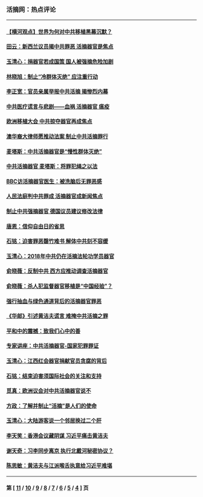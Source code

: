 ### 活摘网：热点评论
---
#### [【横河观点】世界为何对中共移植黑幕沉默？](../../pages/nf5879/n13244249.md?03230430) 
#### [田云：新西兰议员揭中共罪恶 活摘器官是焦点](../../pages/nf5879/n13070629.md?03230430) 
#### [玉清心：捐器官若成国策 国人被强摘危险加剧](../../pages/nf5879/n12802713.md?03230430) 
#### [林晓旭：制止“冷群体灭绝” 应注重行动](../../pages/nf5879/n12779736.md?03230430) 
#### [李正宽：官员亲属举报中共活摘 揭惨烈内幕](../../pages/nf5879/n12684490.md?03230430) 
#### [中共医疗谎言与悲剧——血祸 活摘器官 瘟疫](../../pages/nf5879/n12372103.md?03230430) 
#### [欧洲移植大会 中共掠夺器官再成焦点](../../pages/nf5879/n11538883.md?03230430) 
#### [澳华裔大律师愿推动法案 制止中共活摘罪行](../../pages/nf5879/n11377039.md?03230430) 
#### [麦塔斯：中共活摘器官是“慢性群体灭绝”](../../pages/nf5879/n11350529.md?03230430) 
#### [中共活摘器官 麦塔斯：将罪犯绳之以法](../../pages/nf5879/n11347973.md?03230430) 
#### [BBC访活摘器官医生：被洗脑后无罪恶感](../../pages/nf5879/n11335935.md?03230430) 
#### [人民法庭判中共罪成 活摘器官成新闻焦点](../../pages/nf5879/n11331578.md?03230430) 
#### [制止中共强摘器官 德国议员建议修改法律](../../pages/nf5879/n11249451.md?03230430) 
#### [唐恩：信仰自由日的省思](../../pages/nf5879/n11003525.md?03230430) 
#### [石铭：迫害罪恶罄竹难书  解体中共刻不容缓](../../pages/nf5879/n10942855.md?03230430) 
#### [玉清心：2018年中共仍在活摘法轮功学员器官](../../pages/nf5879/n10914646.md?03230430) 
#### [俞晓薇：反制中共 西方应推动调查活摘器官](../../pages/nf5879/n10794671.md?03230430) 
#### [俞晓薇：杀人犯监督器官移植是“中国经验”？](../../pages/nf5879/n10466427.md?03230430) 
#### [强行抽血与绿色通道背后的活摘器官罪恶](../../pages/nf5879/n10004708.md?03230430) 
#### [《华邮》引述黄洁夫谎言 难掩中共活摘之罪](../../pages/nf5879/n9642309.md?03230430) 
#### [平和中的震撼：致我们心中的善](../../pages/nf5879/n9021123.md?03230430) 
#### [专家讲座：中共活摘器官-国家犯罪罪证](../../pages/nf5879/n8828153.md?03230430) 
#### [玉清心：江西红会器官捐献官员贪腐的背后](../../pages/nf5879/n8522122.md?03230430) 
#### [石铭：结束迫害须国际社会的关注和支持](../../pages/nf5879/n8443497.md?03230430) 
#### [觅真：欧洲议会对中共活摘器官说不](../../pages/nf5879/n8337486.md?03230430) 
#### [方政：了解并制止“活摘”是人们的使命](../../pages/nf5879/n8329214.md?03230430) 
#### [玉清心：大陆游客说一个邻居换过二个肝](../../pages/nf5879/n8291404.md?03230430) 
#### [李天笑：香港会议藏阴谋 习近平痛击黄洁夫](../../pages/nf5879/n8241459.md?03230430) 
#### [谢天奇：习李同步离京 执行北戴河秘密协议？](../../pages/nf5879/n8230418.md?03230430) 
#### [陈思敏：黄洁夫与江派喉舌执意给习近平难堪](../../pages/nf5879/n8222166.md?03230430) 

---
#### 第 [ [11](./11.md?03230430) / [10](./10.md?03230430) / [9](./9.md?03230430) / [8](./8.md?03230430) / [7](./7.md?03230430) / [6](./6.md?03230430) / [5](./5.md?03230430) / [4](./4.md?03230430) ] 页
